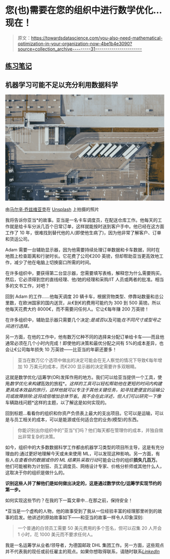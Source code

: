 # 您(也)需要在您的组织中进行数学优化…现在！

> 原文：<https://towardsdatascience.com/you-also-need-mathematical-optimization-in-your-organization-now-4be1b4e3090?source=collection_archive---------31----------------------->

## [练习笔记](http://towardsdatascience.com/tagged/notes-from-practice)

## 机器学习可能不足以充分利用数据科学

![](img/a344b0f375ad4e1768993df13d764df9.png)

由[马尔辛·乔兹维亚克](https://unsplash.com/@marcinjozwiak?utm_source=unsplash&utm_medium=referral&utm_content=creditCopyText)在 [Unsplash](https://unsplash.com/s/photos/warehouse-truck?utm_source=unsplash&utm_medium=referral&utm_content=creditCopyText) 上拍摄的照片

我将告诉你亚当*的故事。亚当是一名卡车调度员，在配送仓库工作。他每天的工作就是给卡车分派几百个日常订单，这样就能按时送到客户手中。他已经在这方面工作了 10 年，很难找到替代他的人(即使他生病了)，因为他非常了解客户、订单和货运公司。

Adam 需要一台辅助显示器，因为他需要持续处理订单数据和卡车数据，同时在地图上检查距离和行驶时长。它花费了公司€200 英镑，但却帮助亚当更高效地工作，减少了他在电脑上切换窗口所需的时间。

在许多组织中，要获得第二台显示器，您需要填写表格，解释您为什么需要购买。然后，它必须得到您的直线经理、他/她的经理和采购/IT 人员或两者的批准。相当多的文书工作，对吧？

回到 Adam 的工作……他每天调度 20 辆卡车，根据货物类型、停靠站数量和总公里数，在欧洲国家的国内送货，从€到€的费用可能约为 300 到 500 英镑。所以他每天花费大约 8000€，而不需要问任何人。它让€每年赚 200 万英镑！

在许多组织中，辅助显示器只需要几个决定:*是或否*以及可能*在不同尺寸或型号之间进行选择。*

另一方面，在他的工作中，他有数万亿种不同的选择来分配订单给卡车——而且他通常必须在几个小时内完成！即使他的决策和最优分配之间有 5%的成本差异，也会让€公司每年损失 10 万英镑——比亚当的年薪还要多！

> 亚当在数万亿个选项中做出的决定可能会在无人察觉的情况下导致€每年增加 10 万美元的成本，而€200 显示器的决定需要许多双眼睛。

这就是数学优化/运筹学(OR)发挥作用的地方。我们可以给亚当提供一个工具，使用*数学优化来构建*高效的旅程*。*这样的工具可以轻松帮助他在更短的时间内构建更具成本效益的旅行，这样他就可以专注于其他关键任务，如寻找更便宜的运输公司或故障排除:这将成倍增加总体节省*。*我不会在此详述，但人们可以研究一下像*车辆路线问题*这样的主题，以了解这是如何实现的。

回到标题…看看你的组织和你资产负债表上最大的支出项目。它可以是运输，可以是与员工相关的成本，可以是能源或任何适合您的业务(模型)的东西。

> 你能识别出你组织中的"亚当"们吗？他们每天都在管理你的成本，并独自做出非常复杂的决策。

如今，组织中的大多数数据科学工作都由机器学习类型的项目所主导，这是有充分理由的:通过更好地理解今天或未来使用 ML，可以发现这种影响。另一方面，有些人*在查看你的数据或你的 ML 结果*并*采取行动*可能会让你的组织**损失几百万**。他们可能被称为计划狂、员工调度员、网络设计专家、价格分析师或其他什么人，这取决于你的组织是做什么的。

**识别这些人并了解他们是如何做出决定的，这是通过数学优化/运筹学实现节约的第一步。**

如何实现这些节约？在我的下一篇文章中…在那之前，保持安全！

*亚当是一个虚构的人物，他的故事受到了我从一位经验丰富的经理那里听到的故事的启发。他讲述的原始故事如下——和亚当的故事一样令人印象深刻:

> 一个普通的白领员工需要 50 美元费用的多个签名，但可以召集 20 人开会 1 小时，花 1000 美元而不要求任何人。

我是一名运筹学从业者/领导者，为德国邮政 DHL 集团工作。另一方面，这些观点并不代表我的现任或前任雇主的观点。如果你想取得联系，请随时联系[*LinkedIn*](https://www.linkedin.com/in/bariscemsal/)